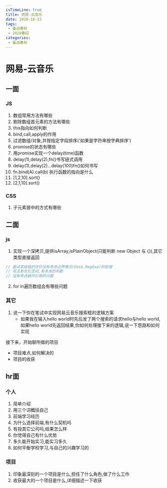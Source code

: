 ```yaml
---
isTimeLine: true
title: 网易-云音乐
date: 2020-10-23
tags:
 - 备战春秋
 - 2020春招
categories:
 - 备战春秋
---
```

# 网易-云音乐
## 一面
### JS
1. 数组常用方法有哪些
2. 剔除数组首元素的方法有哪些
3. this指向如何判断
4. bind,call,apply的作用
5. 过滤数组/对象,并按指定字段排序('如果是字符串按字典排序')
6. promise的状态有哪些
7. 用promise实现一个delay(time)函数
8. delay(1),delay(2),fn()书写链式调用
9. delay(1),delay(2)...delay(100)fn()如何书写
10. fn.bind(A).call(b) 执行函数的指向是什么
11. [1,2,10].sort()
12. [2,1,10].sort()

### CSS
1. 子元素居中的方式有哪些

## 二面
### js
1. 实现一个深拷贝,提供isArray,isPlainObject(只能判断 new Object 与 {}),其它类型直接返回
```js
// 面试官给我的评价没有考虑边界情况(Date,RegExp)的处理
// 写法有优化空间,有多余的判断
// 没有考虑循环引用的问题
```
2. for in遍历数组会有哪些问题

### 其它
1. 说一下你在笔试中实现网易云音乐搜索框的逻辑方案
   * 如果我在输入hello world时先后发了两个搜索的请求hello与hello world,如果hello world先返回结果,你如何处理接下来的逻辑,说一下思路和如何实现

接下来，开始聊所做的项目
* 项目难点,如何解决的
* 项目的收获

## hr面
### 个人
1. 简单介绍
2. 用三个词概括自己
3. 前端学习经历
4. 为什么选择前端,有什么契机吗
4. 有投其它公司吗,结果怎么样
5. 你觉得自己有什么优势
6. 多久能开始实习,能实习多久
7. 如何平衡学校学习,与自己的兴趣学习的

### 项目
1. 印象最深刻的一个项目是什么,担任了什么角色,做了什么工作
2. 收获最大的一个项目是什么,详细描述一下收获

<comment/>
<tongji/>